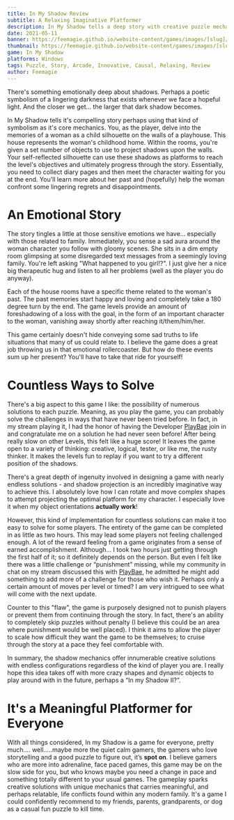 ```yaml
---
title: In My Shadow Review
subtitle: A Relaxing Imaginative Platformer
description: In My Shadow tells a deep story with creative puzzle mechanics using light sources to project shadows.
date: 2021-05-11
banner: https://feemagie.github.io/website-content/games/images/[slug]/banner.webp
thumbnail: https://feemagie.github.io/website-content/games/images/[slug]/social-card.webp
game: In My Shadow
platforms: Windows
tags: Puzzle, Story, Arcade, Innovative, Causal, Relaxing, Review
author: Feemagie
---
```


There's something emotionally deep about shadows. Perhaps a poetic symbolism of a lingering darkness that exists whenever we face a hopeful light. And the closer we get... the larger that dark shadow becomes.

In My Shadow tells it's compelling story perhaps using that kind of symbolism as it's core mechanics. You, as the player, delve into the memories of a woman as a child silhouette on the walls of a playhouse. This house represents the woman's childhood home. Within the rooms, you're given a set number of objects to use to project shadows upon the walls. Your self-reflected silhouette can use these shadows as platforms to reach the level's objectives and ultimately progress through the story. Essentially, you need to collect diary pages and then meet the character waiting for you at the end. You'll learn more about her past and (hopefully) help the woman confront some lingering regrets and disappointments.

# An Emotional Story
 
The story tingles a little at those sensitive emotions we have... especially with those related to family. Immediately, you sense a sad aura around the woman character you follow with gloomy scenes. She sits in a dim empty room glimpsing at some disregarded text messages from a seemingly loving family. You're left asking "What happened to you girl!?". I just give her a nice big therapeutic hug and listen to all her problems (well as the player you do anyway).

Each of the house rooms have a specific theme related to the woman's past. The past memories start happy and loving and completely take a 180 degree turn by the end. The game levels provide an amount of foreshadowing of a loss with the goal, in the form of an important character to the woman, vanishing away shortly after reaching it/them/him/her.

This game certainly doesn't hide conveying some sad truths to life situations that many of us could relate to. I believe the game does a great job throwing us in that emotional rollercoaster. But how do these events sum up her present? You'll have to take that ride for yourself!
 
# Countless Ways to Solve
 
There's a big aspect to this game I like: the possibility of numerous solutions to each puzzle. Meaning, as you play the game, you can probably solve the challenges in ways that have never been tried before. In fact, in my stream playing it, I had the honor of having the Developer [PlayBae](https://www.playbae.in/) join in and congratulate me on a solution he had never seen before! After being really slow on other Levels, this felt like a huge score! It leaves the game open to a variety of thinking: creative, logical, tester, or like me, the rusty thinker. It makes the levels fun to replay if you want to try a different position of the shadows.

There's a great depth of ingenuity involved in designing a game with nearly endless solutions - and shadow projection is an incredibly imaginative way to achieve this. I absolutely love how I can rotate and move complex shapes to attempt projecting the optimal platform for my character. I especially love it when my object orientations **actually work**!

However, this kind of implementation for countless solutions can make it too easy to solve for some players. The entirety of the game can be completed in as little as two hours. This may lead some players not feeling challenged enough. A lot of the reward feeling from a game originates from a sense of earned accomplishment. Although... I took two hours just getting through the first half of it; so it definitely depends on the person. But even I felt like there was a little challenge or “punishment” missing, while my community in chat on my stream discussed this with [PlayBae](https://www.playbae.in/), he admitted he might add something to add more of a challenge for those who wish it. Perhaps only a certain amount of moves per level or timed? I am very intrigued to see what will come with the next update.

Counter to this "flaw", the game is purposely designed not to punish players or prevent them from continuing through the story. In fact, there's an ability to completely skip puzzles without penalty (I believe this could be an area where punishment would be well placed). I think it aims to allow the player to scale how difficult they want the game to be themselves; to cruise through the story at a pace they feel comfortable with.

In summary, the shadow mechanics offer innumerable creative solutions with endless configurations regardless of the kind of player you are. I really hope this idea takes off with more crazy shapes and dynamic objects to play around with in the future, perhaps a “In my Shadow II?”.

# It's a Meaningful Platformer for Everyone

With all things considered, In my Shadow is a game for everyone, pretty much…. well…..maybe more the quiet calm gamers, the gamers who love storytelling and a good puzzle to figure out, it’s **spot on**. I believe gamers who are more into adrenaline, face paced games, this game may be on the slow side for you, but who knows maybe you need a change in pace and something totally different to your usual games. The gameplay sparks creative solutions with unique mechanics that carries meaningful, and perhaps relatable, life conflicts found within any modern family. It's a game I could confidently recommend to my friends, parents, grandparents, or dog as a casual fun puzzle to kill time.
